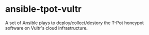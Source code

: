 # ansible-tpot-vultr
 A set of Ansible plays to deploy/collect/destory the T-Pot honeypot software on Vultr's cloud infrastructure.
